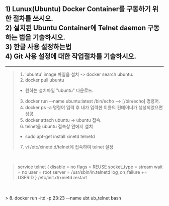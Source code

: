 ## 1) Lunux(Ubuntu) Docker Container를 구동하기 위한 절차를 쓰시오. <br/> 2) 설치된 Ubuntu Container에 Telnet daemon 구동 하는 법을 기술하시오. <br/> 3) 한글 사용 설정하는법 <br/> 4) Git 사용 설정에 대한 작업절차를 기술하시오. <br/>
<hr/>

> 1. 'ubuntu' image 파일을 설치 -> docker search ubuntu.
> 2. docker pull ubuntu <br/>
> - 원하는 설치파일 "ubuntu" 다운로드. <br/>
> 3. docker run --name ubuntu:latest /bin/echo    --> [/bin/echo] 명령어.
> 4. docker ps -a 명령어 입력 후 내가 입력한 이름의 컨테이너가 생성되었으면 성공.
> 5. docker attach ubuntu -> ubuntu 접속.
> 6. telnet을 ubuntu 접속창 안에서 설치 <br/>
> - sudo apt-get install xinetd telnetd
> 7. vi /etc/xinetd.d/telnet에 접속하여 telnet 설정<br/>
<br/>

> service telnet
> {
>   disable = no
>   flags = REUSE
>   socket_type = stream
>   wait = no
>   user = root
>   server = /usr/sbin/in.telnetd
>   log_on_failure += USERID
> }
> /etc/init.d/xinetd restart

<br/>
<br/>
> 8. docker run -itd -p 23:23 --name ubt ub_telnet bash
